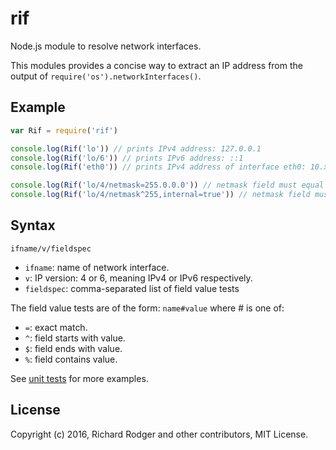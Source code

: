 # rif
Node.js module to resolve network interfaces.

This modules provides a concise way to extract an IP address from the
output of `require('os').networkInterfaces()`.

## Example

```js
var Rif = require('rif')

console.log(Rif('lo')) // prints IPv4 address: 127.0.0.1
console.log(Rif('lo/6')) // prints IPv6 address: ::1
console.log(Rif('eth0')) // prints IPv4 address of interface eth0: 10.x.x.x (depends on your system!)

console.log(Rif('lo/4/netmask=255.0.0.0')) // netmask field must equal 255.0.0.0
console.log(Rif('lo/4/netmask^255,internal=true')) // netmask field must start with 255 and internal field must have value true
```

## Syntax

`ifname/v/fieldspec`

  * `ifname`: name of network interface.
  * `v`: IP version: 4 or 6, meaning IPv4 or IPv6 respectively.
  * `fieldspec`: comma-separated list of field value tests
  
The field value tests are of the form: `name#value` where # is one of:

  * `=`: exact match.
  * `^`: field starts with value.
  * `$`: field ends with value.
  * `%`: field contains value.

See [unit tests](../blob/master/test/rif.test.js) for more examples.


## License
Copyright (c) 2016, Richard Rodger and other contributors, MIT License.


